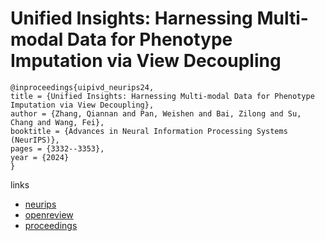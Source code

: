 # Unified Insights: Harnessing Multi-modal Data for Phenotype Imputation via View Decoupling

```
@inproceedings{uipivd_neurips24,
title = {Unified Insights: Harnessing Multi-modal Data for Phenotype Imputation via View Decoupling},
author = {Zhang, Qiannan and Pan, Weishen and Bai, Zilong and Su, Chang and Wang, Fei},
booktitle = {Advances in Neural Information Processing Systems (NeurIPS)},
pages = {3332--3353},
year = {2024}
}
```

links
- [neurips](https://nips.cc/Conferences/2024/Schedule?showEvent=96387)
- [openreview](https://openreview.net/forum?id=8B3sAX889P)
- [proceedings](https://papers.nips.cc//paper_files/paper/2024/hash/05fbf28602c5c2c994499db18363fbbb-Abstract-Conference.html)
